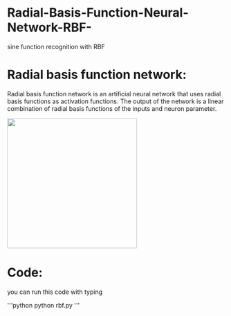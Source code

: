 # Radial-Basis-Function-Neural-Network-RBF-
sine function recognition with RBF
# Radial basis function network:
Radial basis function network is an artificial neural network that uses radial basis functions as activation functions. The output of the network is a linear combination of radial basis functions of the inputs and neuron parameter.

<img src="Pics/RBF.png" width="300" class="center" />

# Code:


you can run this code with typing 

'''python
python rbf.py
'''

